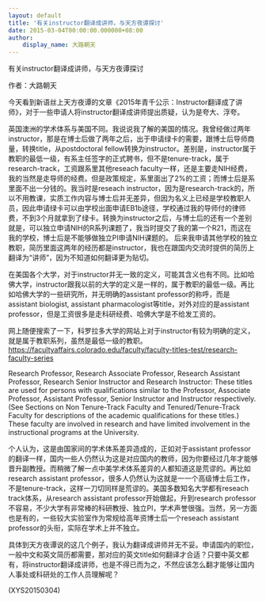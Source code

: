 ```yaml
---
layout: default
title: '有关instructor翻译成讲师，与天方夜谭探讨'
date: 2015-03-04T00:00:00.000000+08:00
author:
    display_name: 大路朝天
---
```


有关instructor翻译成讲师，与天方夜谭探讨

作者：大路朝天

今天看到新语丝上天方夜谭的文章《2015年青千公示：Instructor翻译成了讲师》，对于一些申请人将instructor翻译成讲师提出质疑，认为是夸大、浮夸。

英国澳洲的学术体系与美国不同。我说说我了解的美国的情况。我曾经做过两年instructor，那是在博士后做了两年之后，出于申请绿卡的需要，跟博士后导师商量，转换title，从postdoctoral fellow转换为instructor。差别是，instructor属于教职的最低一级，有系主任签字的正式聘书，但不是tenure-track，属于research-track，工资跟系里其他reseach faculty一样，还是主要走NIH经费，我的当然是走导师的经费。但是政策规定，系里面出了2%的工资；而博士后是系里面不出一分钱的。我当时是reseach instructor，因为是research-track的，所以不用教课，实质工作内容与博士后并无差异，但因为名义上已经是学校教职人员，因此申请绿卡可以由学校出面申请EB1b途径，学校通过我的导师付的律师费，不到3个月就拿到了绿卡。转换为instructor之后，与博士后的还有一个差别就是，可以独立申请NIH的R系列课题了，我当时提交了我的第一个R21，而这在我的学校，博士后是不能够做独立PI申请NIH课题的。 后来我申请其他学校的独立教职，简历里面这两年的经历都是instructor，我也在跟国内交流时提供的简历上翻译为“讲师”，因为不知道如何翻译更为贴切。

在美国各个大学，对于instructor并无一致的定义，可能其含义也有不同。比如哈佛大学，instructor跟我以前的大学的定义是一样的，属于教职的最低一级。再比如哈佛大学的一些研究所，并无明确的assistant professor的称呼，而是assistant biologist, assistant pharmacologist等title，对外对应的是assistant professor，但是工资很多是走科研经费、哈佛大学是不给发工资的。

网上随便搜索了一下，科罗拉多大学的网站上对于instructor有较为明确的定义，就是属于教职系列，虽然是最低一级的教职。　　https://facultyaffairs.colorado.edu/faculty/faculty-titles-test/research-faculty-series

Research Professor, Research Associate Professor, Research Assistant Professor, Research Senior Instructor and Research Instructor: These titles are used for persons with qualifications similar to the Professor, Associate Professor, Assistant Professor, Senior Instructor and Instructor respectively. (See Sections on Non Tenure-Track Faculty and Tenured/Tenure-Track Faculty for descriptions of the academic qualifications for these titles.) These faculty are involved in research and have limited involvement in the instructional programs at the University.

个人认为，这是由国家间的学术体系差异造成的，正如对于assistant professor的翻译一样，国内一些人仍然认为这是对应国内的教师，因为你要经过几年才能够晋升副教授。而稍微了解一点中美学术体系差异的人都知道这是荒谬的。再比如research assistant professor，很多人仍然认为这就是一一个高级博士后工作，不是tenure-track，这样一刀切同样是荒谬的。美国多数知名大学都有reseach track体系，从research assistant professor开始做起，升到research professor不容易，不少大学有非常棒的科研教授、独立PI，学术声誉很强。当然，另一方面也是有的，一些较大实验室作为常规给高年资博士后一个reseach assistant professor的头衔，实际在学术上并不独立。

具体到天方夜谭说的这几个例子，我认为翻译成讲师并无不妥。申请国内的职位，一般中文和英文简历都需要，那对应的英文title如何翻译才合适？只要中英文都有，将instructor翻译成讲师，也是不得已而为之，不然应该怎么翻才能够让国内人事处或科研处的工作人员理解呢？

(XYS20150304)

